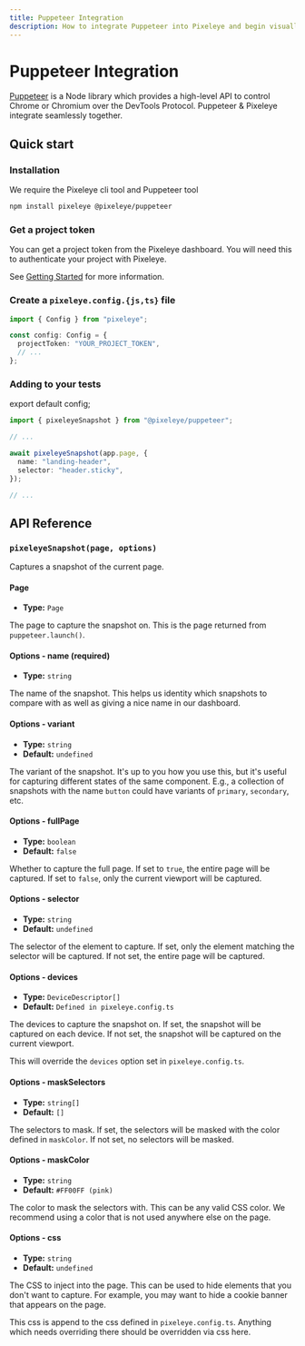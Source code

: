 ```yaml
---
title: Puppeteer Integration
description: How to integrate Puppeteer into Pixeleye and begin visually testing your website. Get setup in minutes with this guide.
---
```


# Puppeteer Integration

[Puppeteer](https://pptr.dev) is a Node library which provides a high-level API to control Chrome or Chromium over the DevTools Protocol. Puppeteer & Pixeleye integrate seamlessly together.

## Quick start

### Installation

We require the Pixeleye cli tool and Puppeteer tool

```bash
npm install pixeleye @pixeleye/puppeteer
```

### Get a project token

You can get a project token from the Pixeleye dashboard. You will need this to authenticate your project with Pixeleye.

See [Getting Started](/docs/01-getting-started/02-setup.md) for more information.

### Create a `pixeleye.config.{js,ts}` file

```ts
import { Config } from "pixeleye";

const config: Config = {
  projectToken: "YOUR_PROJECT_TOKEN",
  // ...
};
```

### Adding to your tests

export default config;

```ts
import { pixeleyeSnapshot } from "@pixeleye/puppeteer";

// ...

await pixeleyeSnapshot(app.page, {
  name: "landing-header",
  selector: "header.sticky",
});

// ...
```

## API Reference

### `pixeleyeSnapshot(page, options)`

Captures a snapshot of the current page.

#### Page

- **Type:** `Page`

The page to capture the snapshot on. This is the page returned from `puppeteer.launch()`.

#### Options - name (required)

- **Type:** `string`

The name of the snapshot. This helps us identity which snapshots to compare with as well as giving a nice name in our dashboard.

#### Options - variant

- **Type:** `string`
- **Default:** `undefined`

The variant of the snapshot. It's up to you how you use this, but it's useful for capturing different states of the same component. E.g., a collection of snapshots with the name `button` could have variants of `primary`, `secondary`, etc.

#### Options - fullPage

- **Type:** `boolean`
- **Default:** `false`

Whether to capture the full page. If set to `true`, the entire page will be captured. If set to `false`, only the current viewport will be captured.

#### Options - selector

- **Type:** `string`
- **Default:** `undefined`

The selector of the element to capture. If set, only the element matching the selector will be captured. If not set, the entire page will be captured.

#### Options - devices

- **Type:** `DeviceDescriptor[]`
- **Default:** `Defined in pixeleye.config.ts`

The devices to capture the snapshot on. If set, the snapshot will be captured on each device. If not set, the snapshot will be captured on the current viewport.

This will override the `devices` option set in `pixeleye.config.ts`.

#### Options - maskSelectors

- **Type:** `string[]`
- **Default:** `[]`

The selectors to mask. If set, the selectors will be masked with the color defined in `maskColor`. If not set, no selectors will be masked.

#### Options - maskColor

- **Type:** `string`
- **Default:** `#FF00FF (pink)`

The color to mask the selectors with. This can be any valid CSS color. We recommend using a color that is not used anywhere else on the page.

#### Options - css

- **Type:** `string`
- **Default:** `undefined`

The CSS to inject into the page. This can be used to hide elements that you don't want to capture. For example, you may want to hide a cookie banner that appears on the page.

This css is append to the css defined in `pixeleye.config.ts`. Anything which needs overriding there should be overridden via css here.
